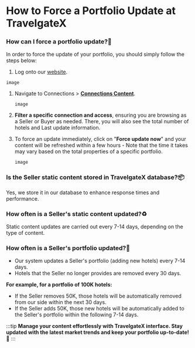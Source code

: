 ﻿---
sidebar_position: 3
---

# How to Force a Portfolio Update at TravelgateX

### How can I force a portfolio update?🚀
In order to force the update of your portfolio, you should simply follow the steps below:

1. Log onto our [website](https://www.travelgatex.com/).

```
image
```

1. Navigate to Connections > **[Connections Content](https://knowledge.travelgate.com/connections-content)**.

	```
	image
	```

1. **Filter a specific connection and access**, ensuring you are browsing as a Seller or Buyer as needed. There, you will also see the total number of hotels and Last update information.
1. To force an update immediately, click on "**Force update now**" and your content will be refreshed within a few hours - Note that the time it takes may vary based on the total properties of a specific portfolio.

	```
	image
	```


### Is the Seller static content stored in TravelgateX database?📦
Yes, we store it in our database to enhance response times and performance.

### How often is a Seller's static content updated?♻️
Static content updates are carried out every 7-14 days, depending on the type of content.

### How often is a Seller's portfolio updated?🏨
- Our system updates a Seller's portfolio (adding new hotels) every 7-14 days.
- Hotels that the Seller no longer provides are removed every 30 days.  

**For example, for a portfolio of 100K hotels:**

- If the Seller removes 50K, those hotels will be automatically removed from our side within the next 30 days.
- If the Seller adds 50K, those new hotels will be automatically added to the Seller's portfolio within the following 7-14 days.

:::tip
**Manage your content effortlessly with TravelgateX interface. Stay updated with the latest market trends and keep your portfolio up-to-date!** 🌟
:::